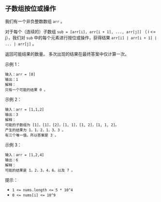 ## 子数组按位或操作

我们有一个非负整数数组 `arr` 。

对于每个（连续的）子数组 `sub = [arr[i], arr[i + 1], ..., arr[j]]` （ i <= j），我们对 `sub` 中的每个元素进行按位或操作，获得结果 `arr[i] | arr[i + 1] | ... | arr[j]` 。

返回可能结果的数量。 多次出现的结果在最终答案中仅计算一次。

示例 1：

```
输入：arr = [0]
输出：1
解释：
只有一个可能的结果 0 。
```

示例 2：

```
输入：arr = [1,1,2]
输出：3
解释：
可能的子数组为 [1]，[1]，[2]，[1, 1]，[1, 2]，[1, 1, 2]。
产生的结果为 1，1，2，1，3，3 。
有三个唯一值，所以答案是 3 。
```

示例 3：

```
输入：arr = [1,2,4]
输出：6
解释：
可能的结果是 1，2，3，4，6，以及 7 。
```

提示：

* `1 <= nums.length <= 5 * 10^4`
* `0 <= nums[i] <= 10^9`
